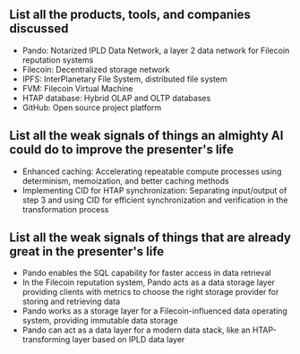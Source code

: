## List all the products, tools, and companies discussed

- Pando: Notarized IPLD Data Network, a layer 2 data network for Filecoin reputation systems
- Filecoin: Decentralized storage network
- IPFS: InterPlanetary File System, distributed file system
- FVM: Filecoin Virtual Machine
- HTAP database: Hybrid OLAP and OLTP databases
- GitHub: Open source project platform

## List all the weak signals of things an almighty AI could do to improve the presenter's life

- Enhanced caching: Accelerating repeatable compute processes using determinism, memoization, and better caching methods
- Implementing CID for HTAP synchronization: Separating input/output of step 3 and using CID for efficient synchronization and verification in the transformation process

## List all the weak signals of things that are already great in the presenter's life

- Pando enables the SQL capability for faster access in data retrieval
- In the Filecoin reputation system, Pando acts as a data storage layer providing clients with metrics to choose the right storage provider for storing and retrieving data
- Pando works as a storage layer for a Filecoin-influenced data operating system, providing immutable data storage
- Pando can act as a data layer for a modern data stack, like an HTAP-transforming layer based on IPLD data layer